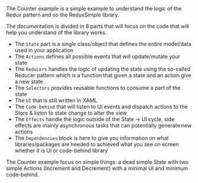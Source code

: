 ﻿The Counter example is a simple example to understand the logic of the Redux pattern and so the ReduxSimple library.

The documentation is divided in 8 parts that will focus on the code that will help you understand of the library works.

* The `State` part is a single class/object that defines the entire model/data used in your application
* The `Actions` defines all possible events that will update/mutate your state
* The `Reducers` handles the logic of updating the state using the so-called Reducer pattern which is a function that given a state and an action give a new state 
* The `Selectors` provides reusable functions to consume a part of the state
* The `UI` that is still written in XAML
* The `Code-behind` that will listen to UI events and dispatch actions to the Store & listen to state change to alter the view 
* The `Effects` handle the logic outside of the State -> UI cycle, side effects are mainly asynchronous tasks that can potentially generate new actions
* The `Dependencies` block is here to give you information on what libraries/packages are needed to achieved what you see on screen whether it is UI or code-behind library 

The Counter example focus on simple things: a dead simple State with two simple Actions (Increment and Decrement) with a minimal UI and minimum code-behind.
